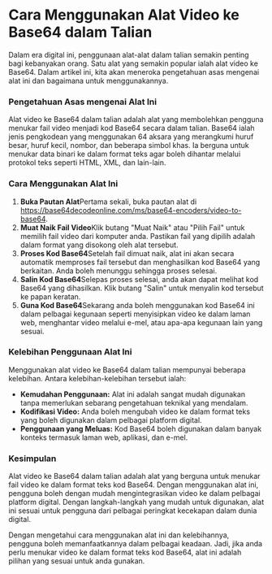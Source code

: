 Cara Menggunakan Alat Video ke Base64 dalam Talian
==================================================

Dalam era digital ini, penggunaan alat-alat dalam talian semakin penting bagi kebanyakan orang. Satu alat yang semakin popular ialah alat video ke Base64. Dalam artikel ini, kita akan meneroka pengetahuan asas mengenai alat ini dan bagaimana untuk menggunakannya.

### Pengetahuan Asas mengenai Alat Ini

Alat video ke Base64 dalam talian adalah alat yang membolehkan pengguna menukar fail video menjadi kod Base64 secara dalam talian. Base64 ialah jenis pengkodean yang menggunakan 64 aksara yang merangkumi huruf besar, huruf kecil, nombor, dan beberapa simbol khas. Ia berguna untuk menukar data binari ke dalam format teks agar boleh dihantar melalui protokol teks seperti HTML, XML, dan lain-lain.

### Cara Menggunakan Alat Ini

1. **Buka Pautan Alat**Pertama sekali, buka pautan alat di <https://base64decodeonline.com/ms/base64-encoders/video-to-base64>.
2. **Muat Naik Fail Video**Klik butang "Muat Naik" atau "Pilih Fail" untuk memilih fail video dari komputer anda. Pastikan fail yang dipilih adalah dalam format yang disokong oleh alat tersebut.
3. **Proses Kod Base64**Setelah fail dimuat naik, alat ini akan secara automatik memproses fail tersebut dan menghasilkan kod Base64 yang berkaitan. Anda boleh menunggu sehingga proses selesai.
4. **Salin Kod Base64**Selepas proses selesai, anda akan dapat melihat kod Base64 yang dihasilkan. Klik butang "Salin" untuk menyalin kod tersebut ke papan keratan.
5. **Guna Kod Base64**Sekarang anda boleh menggunakan kod Base64 ini dalam pelbagai kegunaan seperti menyisipkan video ke dalam laman web, menghantar video melalui e-mel, atau apa-apa kegunaan lain yang sesuai.

### Kelebihan Penggunaan Alat Ini

Menggunakan alat video ke Base64 dalam talian mempunyai beberapa kelebihan. Antara kelebihan-kelebihan tersebut ialah:

- **Kemudahan Penggunaan:** Alat ini adalah sangat mudah digunakan tanpa memerlukan sebarang pengetahuan teknikal yang mendalam.
- **Kodifikasi Video:** Anda boleh mengubah video ke dalam format teks yang boleh digunakan dalam pelbagai platform digital.
- **Penggunaan yang Meluas:** Kod Base64 boleh digunakan dalam banyak konteks termasuk laman web, aplikasi, dan e-mel.

### Kesimpulan

Alat video ke Base64 dalam talian adalah alat yang berguna untuk menukar fail video ke dalam format teks kod Base64. Dengan menggunakan alat ini, pengguna boleh dengan mudah mengintegrasikan video ke dalam pelbagai platform digital. Dengan langkah-langkah yang mudah untuk digunakan, alat ini sesuai untuk pengguna dari pelbagai peringkat kecekapan dalam dunia digital.

Dengan mengetahui cara menggunakan alat ini dan kelebihannya, pengguna boleh memanfaatkannya dalam pelbagai keadaan. Jadi, jika anda perlu menukar video ke dalam format teks kod Base64, alat ini adalah pilihan yang sesuai untuk anda gunakan.